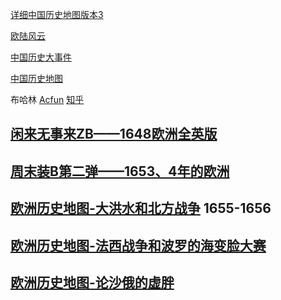 [详细中国历史地图版本3](中国历史地图版本3.md)

[欧陆风云](欧陆风云.md)

[中国历史大事件](中国历史大事件.md)

[中国历史地图](https://www.ageeye.cn/china/)





布哈林 [Acfun](https://www.acfun.cn/u/350475.aspx) [知乎](https://www.zhihu.com/people/bu-ha-lin/posts?page=1)



## [闲来无事来ZB——1648欧洲全英版](https://zhuanlan.zhihu.com/p/23043100)

## [周末装B第二弹——1653、4年的欧洲](https://zhuanlan.zhihu.com/p/23275504)

## [欧洲历史地图-大洪水和北方战争](https://zhuanlan.zhihu.com/p/23378737) 1655-1656

## [欧洲历史地图-法西战争和波罗的海变脸大赛](https://zhuanlan.zhihu.com/p/23762837)

## [欧洲历史地图-论沙俄的虚胖](https://zhuanlan.zhihu.com/p/24019852)

